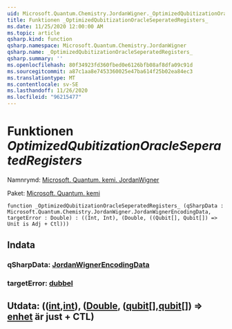```yaml
---
uid: Microsoft.Quantum.Chemistry.JordanWigner._OptimizedQubitizationOracleSeperatedRegisters_
title: Funktionen _OptimizedQubitizationOracleSeperatedRegisters_
ms.date: 11/25/2020 12:00:00 AM
ms.topic: article
qsharp.kind: function
qsharp.namespace: Microsoft.Quantum.Chemistry.JordanWigner
qsharp.name: _OptimizedQubitizationOracleSeperatedRegisters_
qsharp.summary: ''
ms.openlocfilehash: 80f34923fd360fbed0e6126bfb08af8dfa09c91d
ms.sourcegitcommit: a87c1aa8e7453360025e47ba614f25b02ea84ec3
ms.translationtype: MT
ms.contentlocale: sv-SE
ms.lasthandoff: 11/26/2020
ms.locfileid: "96215477"
---
```

# <a name="_optimizedqubitizationoracleseperatedregisters_-function"></a>Funktionen _OptimizedQubitizationOracleSeperatedRegisters_

Namnrymd: [Microsoft. Quantum. kemi. JordanWigner](xref:Microsoft.Quantum.Chemistry.JordanWigner)

Paket: [Microsoft. Quantum. kemi](https://nuget.org/packages/Microsoft.Quantum.Chemistry)




```qsharp
function _OptimizedQubitizationOracleSeperatedRegisters_ (qSharpData : Microsoft.Quantum.Chemistry.JordanWigner.JordanWignerEncodingData, targetError : Double) : ((Int, Int), (Double, ((Qubit[], Qubit[]) => Unit is Adj + Ctl)))
```


## <a name="input"></a>Indata

### <a name="qsharpdata--jordanwignerencodingdata"></a>qSharpData: [JordanWignerEncodingData](xref:Microsoft.Quantum.Chemistry.JordanWigner.JordanWignerEncodingData)




### <a name="targeterror--double"></a>targetError: [dubbel](xref:microsoft.quantum.lang-ref.double)





## <a name="output--intintdoublequbitqubit--unit--is-adj--ctl"></a>Utdata: (([int](xref:microsoft.quantum.lang-ref.int),[int](xref:microsoft.quantum.lang-ref.int)), ([Double](xref:microsoft.quantum.lang-ref.double), ([qubit](xref:microsoft.quantum.lang-ref.qubit)[],[qubit](xref:microsoft.quantum.lang-ref.qubit)[]) => [enhet](xref:microsoft.quantum.lang-ref.unit)  är just + CTL)

